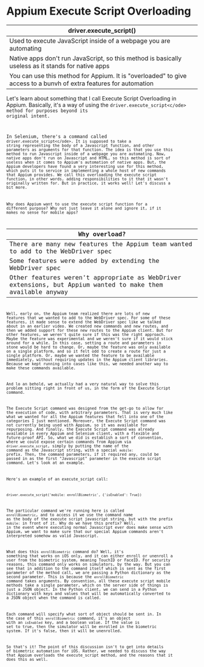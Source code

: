 # Appium Execute Script Overloading 

driver.execute_script()  |
------------- |
Used to execute JavaScript inside of a webpage you are automating |
Native apps don't run JavaScript, so this method is basically useless as it stands for native apps |
You can use this method for Appium. It is "overloaded" to give access to a bunvh of extra features for automation |


Let's learn about something that I call Execute Script Overloading in Appium. Basically, it's a way of using the <code>driver.execute_script<c/ode> method for purposes beyond its original intent.

In Selenium, there's a command called <code>driver.execute_script<c/ode>. It is supposed to take a string representing the body of a Javascript function, and other parameters as arguments for that function. The idea is that you use this method to run Javascript inside of a webpage you are automating. Now, native apps don't run on Javascript and HTML, so this method is sort of useless when it comes to Appium's automation of native apps. But, the Appium developers have found a very interesting use for this method, which puts it to service in implementing a whole host of new commands that Appium provides. We call this overloading the execute script function, in other words, adding responsibilities to it that it wasn't originally written for. But in practice, it works well! Let's discuss a bit more.

Why does Appium want to use the execute script function for a different purpose? Why not just leave it alone and ignore it, if it makes no sense for mobile apps?

Why overload? |
------------- |
There are many new features the Appium team wanted to add to the WebDriver spec |
Some features were added by extending the WebDriver spec |
Other features weren't appropriate as WebDriver extensions, but Appium wanted to make them available anyway |

Well, early on, the Appium team realized there are lots of new features that we wanted to add to the WebDriver spec. For some of these features, it made sense to extend the WebDriver spec like we talked about in an earlier video. We created new commands and new routes, and then we added support for these new routes to the Appium client. But for other features, we weren't quite sure if this was the right approach. Maybe the feature was experimental and we weren't sure if it would stick around for a while. In this case, setting a route and parameters in stone would be hard to change. Or, maybe the feature was only available on a single platform, and so it felt odd to create a route for just a single platform. Or, maybe we wanted the feature to be available immediately, without requiring updates in the Appium client libraries. Because we kept running into cases like this, we needed another way to make these commands available.

And lo an behold, we actually had a very natural way to solve this problem sitting right in front of us, in the form of the Execute Script command.

The Execute Script command was designed from the get-go to allow for the execution of code, with arbitrary parameters. That is very much like what we wanted for all the Appium features that fell into one of the categories I just mentioned. Moreover, the Execute Script command was not currently being used with Appium, so it was available for repurposing. And finally, the Execute Script command was already available in every Appium and Selenium client, with a flexible and future-proof API. So, what we did is establish a sort of convention, where we could expose certain commands from Appium via <code>driver.execute_script</code>, simply by putting the name of the command as the Javascript string, with a special <code>mobile:</code> prefix. Then, the command parameters, if it required any, could be passed in as the first "Javascript" parameter in the execute script command. Let's look at an example.

Here's an example of an execute_script call:

    driver.execute_script('mobile: enrollBiometric', {'isEnabled': True})

The particular command we're running here is called <code>enrollBiometric</code>, and to access it we use the command name as the body of the execute script javascript string, but with the prefix <code>mobile:</code> in front of it. Why do we have this prefix? Well, in the event where executing normal Javascript ever does make sense with Appium, we want to make sure that our special Appium commands aren't interpreted somehow as valid Javascript.

What does this <code>enrollBiometric</code> command do? Well, it's something that works on iOS only, and it can either enroll or unenroll a user from the biometric system, meaning TouchID or FaceID. For security reasons, this command only works on simulators, by the way. But you can see that in addition to the command itself which is sent as the first parameter of the method call, we are passing a Python dictionary as the second parameter. This is because the <code>enrollBiometric</code> command takes arguments. By convention, all these execute script mobile methods take a single parameter, which on the server side of things is just a JSON object. In the Python client, we can send in a Python dictionary with keys and values that will be automatically converted to a JSON object when the command is called.

Each command will specify what sort of object should be sent in. In the case of this <code>enrollBiometric</code> command, it's an object with an <code>isEnabled</code> key, and a boolean value. If the value is set to true, then the simulator will be enrolled in the biometric system. If it's false, then it will be unenrolled.

So that's it! The point of this discussion isn't to get into details of biometric automation for iOS. Rather, we needed to discuss the way that Appium overloads the execute_script method, and the reasons that it does this as well.
